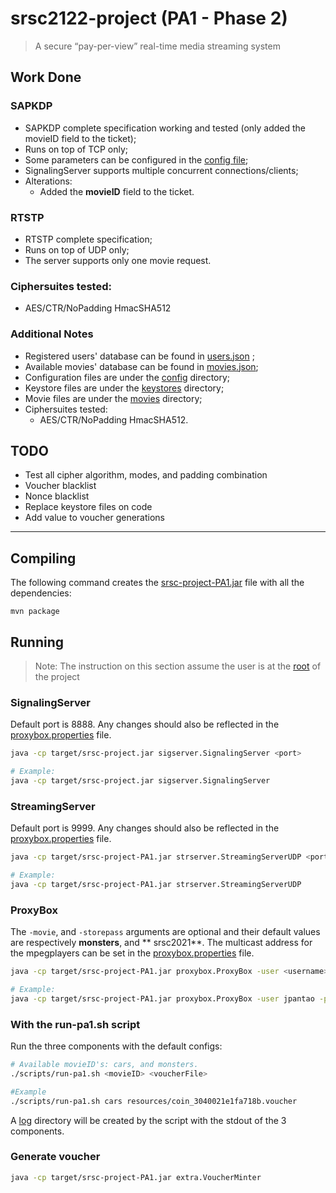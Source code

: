 # srsc2122-project (PA1 - Phase 2)

> A secure “pay-per-view” real-time media streaming system

## Work Done

### SAPKDP

- SAPKDP complete specification working and tested (only added the movieID field to the ticket);
- Runs on top of TCP only;
- Some parameters can be configured in the [config file](config/sapkdp.properties);
- SignalingServer supports multiple concurrent connections/clients;
- Alterations:
    - Added the **movieID** field to the ticket.

### RTSTP

- RTSTP complete specification;
- Runs on top of UDP only;
- The server supports only one movie request.

### Ciphersuites tested:

- AES/CTR/NoPadding HmacSHA512

### Additional Notes

- Registered users' database can be found in [users.json](resources/users.json) ;
- Available movies' database can be found in [movies.json](resources/movies.json);
- Configuration files are under the [config](config) directory;
- Keystore files are under the [keystores](keystores) directory;
- Movie files are under the [movies](movies) directory;
- Ciphersuites tested:
  - AES/CTR/NoPadding HmacSHA512.

## TODO

- Test all cipher algorithm, modes, and padding combination
- Voucher blacklist
- Nonce blacklist
- Replace keystore files on code
- Add value to voucher generations

---

## Compiling

The following command creates the [srsc-project-PA1.jar](target/srsc-project-PA1.jar) file with all the dependencies:

```
mvn package
```

## Running

> Note: The instruction on this section assume the user is at the [root](.) of the project

### SignalingServer

Default port is 8888. Any changes should also be reflected in the [proxybox.properties](config/proxybox.properties)
file.

```bash
java -cp target/srsc-project.jar sigserver.SignalingServer <port>

# Example:
java -cp target/srsc-project.jar sigserver.SignalingServer
```

### StreamingServer

Default port is 9999. Any changes should also be reflected in the [proxybox.properties](config/proxybox.properties)
file.

```bash
java -cp target/srsc-project-PA1.jar strserver.StreamingServerUDP <port>

# Example:
java -cp target/srsc-project-PA1.jar strserver.StreamingServerUDP 
```

### ProxyBox

The `-movie`, and `-storepass` arguments are optional and their default values are respectively **monsters**, and **
srsc2021**. The multicast address for the mpegplayers can be set in
the [proxybox.properties](config/proxybox.properties) file.

```bash
java -cp target/srsc-project-PA1.jar proxybox.ProxyBox -user <username> -password <pwd> -keystore <keystore-file> -proxyinfo <proxyinfo-file> -movie <movieID> -storepass <keystore-password>

# Example:
java -cp target/srsc-project-PA1.jar proxybox.ProxyBox -user jpantao -password password -keystore keystores/this.keystore -proxyinfo config/proxybox.properties -movie cars -voucher resources/coin_3040021e1fa718b.voucher
```

### With the run-pa1.sh script

Run the three components with the default configs:

```bash
# Available movieID's: cars, and monsters.
./scripts/run-pa1.sh <movieID> <voucherFile>

#Example
./scripts/run-pa1.sh cars resources/coin_3040021e1fa718b.voucher
```

A [log](log) directory will be created by the script with the stdout of the 3 components.

### Generate voucher

```bash
java -cp target/srsc-project-PA1.jar extra.VoucherMinter
```



